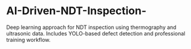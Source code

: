 # AI-Driven-NDT-Inspection-
Deep learning approach for NDT inspection using thermography and ultrasonic data.  Includes YOLO-based defect detection and professional training workflow. 
